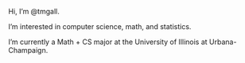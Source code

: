 Hi, I’m @tmgall. 

I’m interested in computer science, math, and statistics. 

I’m currently a Math + CS major at the University of Illinois at Urbana-Champaign. 
